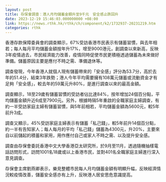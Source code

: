 ```yaml
---
layout: post
title: 存保會調查：港人月均儲蓄金額升至9千元　安全感止跌回升
date: 2023-12-19 15:46:03.000000000 +08:00
link: https://news.rthk.hk/rthk/ch/component/k2/1732937-20231219.htm
categories: rthk
---
```


香港存款保障委員會的調查顯示，67%受訪香港市民表示有儲蓄習慣，與去年相若；每人每月平均儲蓄金額按年升17%，增至9000港元，創調查以來新高，反映3年疫情過去，市民經濟能力改善，疫情同時促使市民更積極透過儲蓄為未來做好準備。儲蓄原因主要是應付不時之需、準備退休等。

調查發現，今年香港人就個人現有儲蓄帶來的「安全感」評分為53.7分，高於去年的51.4分，結束3年跌勢；港人今年平均需要擁有108萬元儲蓄或流動資金才有足夠「安全感」，較去年的59萬元升80%，是進行調查以來的最高金額。

調查顯示，18至29歲有儲蓄習慣的受訪者佔比達84%，按年增加24個百分點，平均儲蓄金額升近6成至7900元。另外，根據時隔5年重啟的全職家庭主婦調查，有約一半受訪家庭主婦有儲蓄習慣，與5年前相若，平均儲蓄金額為5600元，較5年前升3成。

調查又顯示，45%受訪家庭主婦表示有儲蓄「私己錢」，較5年前升14個百分點，約一半有告知家人；每人每月的平均「私己錢」儲蓄為4300元，升20%，主要來自以前儲起的積蓄和家用，用作應付自己或家人不時之需、以及提升安全感。

調查由存保會委託香港中文大學香港亞太研究所，於9月至11月，透過隨機抽樣電話訪問形式，訪問1001名18歲或以上香港市民，並對401名全職家庭主婦進行深入意見調查。

存保會主席劉燕卿表示，樂見整體市民每人月均儲蓄金額有明顯升幅，反映經濟情況較疫情改善，儲蓄安全感亦有上升，反映港人居安思危意識提高。

